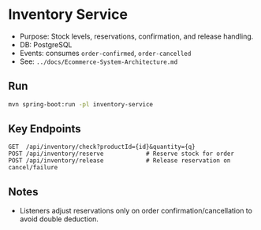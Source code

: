 # Inventory Service

- Purpose: Stock levels, reservations, confirmation, and release handling.
- DB: PostgreSQL
- Events: consumes `order-confirmed`, `order-cancelled`
- See: `../docs/Ecommerce-System-Architecture.md`

## Run
```bash
mvn spring-boot:run -pl inventory-service
```

## Key Endpoints
```http
GET  /api/inventory/check?productId={id}&quantity={q}
POST /api/inventory/reserve            # Reserve stock for order
POST /api/inventory/release            # Release reservation on cancel/failure
```

## Notes
- Listeners adjust reservations only on order confirmation/cancellation to avoid double deduction.
